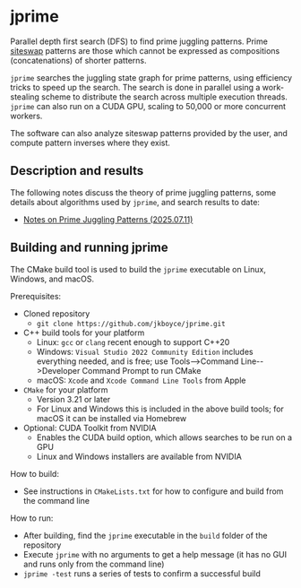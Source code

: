 # jprime
Parallel depth first search (DFS) to find prime juggling patterns. Prime [siteswap](https://en.wikipedia.org/wiki/Siteswap) patterns are those which cannot be expressed as compositions (concatenations) of shorter patterns.

`jprime` searches the juggling state graph for prime patterns, using efficiency tricks to speed up the search. The search is done in parallel using a work-stealing scheme to distribute the search across multiple execution threads. `jprime` can also run on a CUDA GPU, scaling to 50,000 or more concurrent workers.

The software can also analyze siteswap patterns provided by the user, and compute pattern inverses where they exist.

## Description and results

The following notes discuss the theory of prime juggling patterns, some details about algorithms used by `jprime`, and search results to date:

* [Notes on Prime Juggling Patterns (2025.07.11)](papers/prime%20juggling_2025.pdf)

## Building and running jprime

The CMake build tool is used to build the `jprime` executable on Linux, Windows, and macOS.

Prerequisites:
* Cloned repository
  * `git clone https://github.com/jkboyce/jprime.git`
* C++ build tools for your platform
  * Linux: `gcc` or `clang` recent enough to support C++20
  * Windows: `Visual Studio 2022 Community Edition` includes everything needed, and is free; use Tools-->Command Line-->Developer Command Prompt to run CMake
  * macOS: `Xcode` and `Xcode Command Line Tools` from Apple
* `CMake` for your platform
  * Version 3.21 or later
  * For Linux and Windows this is included in the above build tools; for macOS it can be installed via Homebrew
* Optional: CUDA Toolkit from NVIDIA
  * Enables the CUDA build option, which allows searches to be run on a GPU
  * Linux and Windows installers are available from NVIDIA

How to build:
* See instructions in `CMakeLists.txt` for how to configure and build from the command line

How to run:
* After building, find the `jprime` executable in the `build` folder of the repository
* Execute `jprime` with no arguments to get a help message (it has no GUI and runs only from the command line)
* `jprime -test` runs a series of tests to confirm a successful build
